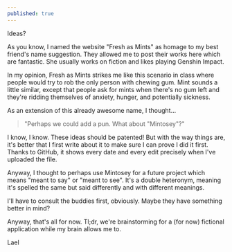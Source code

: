 ```yaml
---
published: true
---
```

Ideas?

As you know, I named the website "Fresh as Mints" as homage to my best friend's name suggestion. They allowed me to post their works here which are fantastic. She usually works on fiction and likes playing Genshin Impact.

In my opinion, Fresh as Mints strikes me like this scenario in class where people would try to rob the only person with chewing gum. Mint sounds a little similar, except that people ask for mints when there's no gum left and they're ridding themselves of anxiety, hunger, and potentially sickness.

As an extension of this already awesome name, I thought...

> "Perhaps we could add a pun. What about "Mintosey"?"

I know, I know. These ideas should be patented! But with the way things are, it's better that I first write about it to make sure I can prove I did it first. Thanks to GitHub, it shows every date and every edit precisely when I've uploaded the file.

Anyway, I thought to perhaps use Mintosey for a future project which means "meant to say" or "meant to see". It's a double heteronym, meaning it's spelled the same but said differently and with different meanings.

I'll have to consult the buddies first, obviously. Maybe they have something better in mind?

Anyway, that's all for now. Tl;dr, we're brainstorming for a (for now) fictional application while my brain allows me to.

Lael

